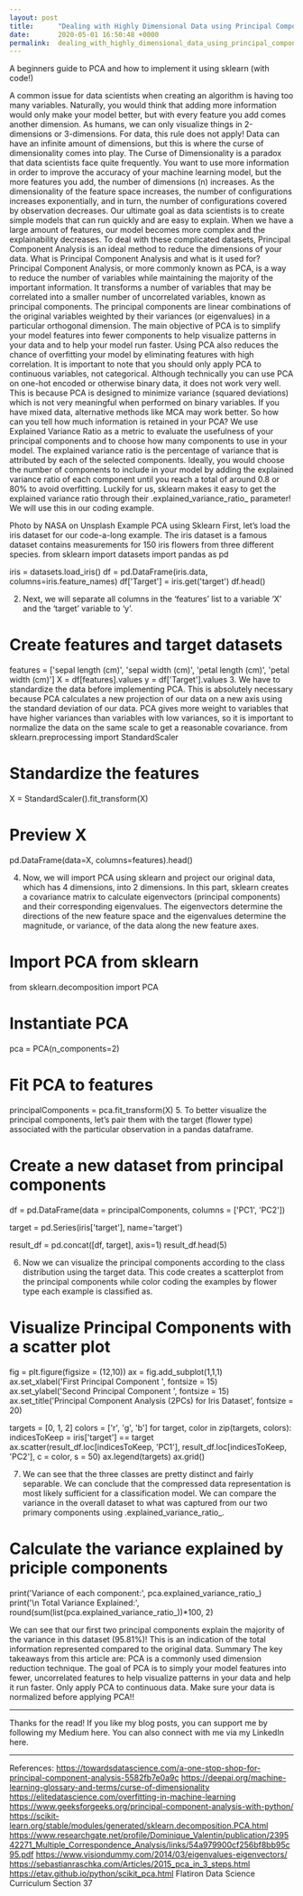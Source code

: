 ```yaml
---
layout: post
title:      "Dealing with Highly Dimensional Data using Principal Component Analysis "
date:       2020-05-01 16:50:48 +0000
permalink:  dealing_with_highly_dimensional_data_using_principal_component_analysis
---
```



A beginners guide to PCA and how to implement it using sklearn (with code!)

A common issue for data scientists when creating an algorithm is having too many variables. Naturally, you would think that adding more information would only make your model better, but with every feature you add comes another dimension. As humans, we can only visualize things in 2-dimensions or 3-dimensions. For data, this rule does not apply! Data can have an infinite amount of dimensions, but this is where the curse of dimensionality comes into play.
The Curse of Dimensionality is a paradox that data scientists face quite frequently. You want to use more information in order to improve the accuracy of your machine learning model, but the more features you add, the number of dimensions (n) increases. As the dimensionality of the feature space increases, the number of configurations increases exponentially, and in turn, the number of configurations covered by observation decreases.
Our ultimate goal as data scientists is to create simple models that can run quickly and are easy to explain. When we have a large amount of features, our model becomes more complex and the explainability decreases. To deal with these complicated datasets, Principal Component Analysis is an ideal method to reduce the dimensions of your data.
What is Principal Component Analysis and what is it used for?
Principal Component Analysis, or more commonly known as PCA, is a way to reduce the number of variables while maintaining the majority of the important information. It transforms a number of variables that may be correlated into a smaller number of uncorrelated variables, known as principal components. The principal components are linear combinations of the original variables weighted by their variances (or eigenvalues) in a particular orthogonal dimension. The main objective of PCA is to simplify your model features into fewer components to help visualize patterns in your data and to help your model run faster. Using PCA also reduces the chance of overfitting your model by eliminating features with high correlation.
It is important to note that you should only apply PCA to continuous variables, not categorical. Although technically you can use PCA on one-hot encoded or otherwise binary data, it does not work very well. This is because PCA is designed to minimize variance (squared deviations) which is not very meaningful when performed on binary variables. If you have mixed data, alternative methods like MCA may work better.
So how can you tell how much information is retained in your PCA?
We use Explained Variance Ratio as a metric to evaluate the usefulness of your principal components and to choose how many components to use in your model. The explained variance ratio is the percentage of variance that is attributed by each of the selected components. Ideally, you would choose the number of components to include in your model by adding the explained variance ratio of each component until you reach a total of around 0.8 or 80% to avoid overfitting.
Luckily for us, sklearn makes it easy to get the explained variance ratio through their .explained_variance_ratio_ parameter! We will use this in our coding example.

Photo by NASA on Unsplash
Example PCA using Sklearn
First, let’s load the iris dataset for our code-a-long example. The iris dataset is a famous dataset contains measurements for 150 iris flowers from three different species.
from sklearn import datasets
import pandas as pd
 
iris = datasets.load_iris()
df = pd.DataFrame(iris.data, columns=iris.feature_names)
df['Target'] = iris.get('target')
df.head()

2. Next, we will separate all columns in the ‘features’ list to a variable ‘X’ and the ‘target’ variable to ‘y’.
# Create features and target datasets
features = ['sepal length (cm)', 'sepal width (cm)', 'petal length (cm)', 'petal width (cm)']
X = df[features].values
y = df['Target'].values
3. We have to standardize the data before implementing PCA. This is absolutely necessary because PCA calculates a new projection of our data on a new axis using the standard deviation of our data. PCA gives more weight to variables that have higher variances than variables with low variances, so it is important to normalize the data on the same scale to get a reasonable covariance.
from sklearn.preprocessing import StandardScaler

# Standardize the features
X = StandardScaler().fit_transform(X)

# Preview X
pd.DataFrame(data=X, columns=features).head()

4. Now, we will import PCA using sklearn and project our original data, which has 4 dimensions, into 2 dimensions. In this part, sklearn creates a covariance matrix to calculate eigenvectors (principal components) and their corresponding eigenvalues. The eigenvectors determine the directions of the new feature space and the eigenvalues determine the magnitude, or variance, of the data along the new feature axes.
# Import PCA from sklearn
from sklearn.decomposition import PCA

# Instantiate PCA
pca = PCA(n_components=2)

# Fit PCA to features
principalComponents = pca.fit_transform(X)
5. To better visualize the principal components, let’s pair them with the target (flower type) associated with the particular observation in a pandas dataframe.
# Create a new dataset from principal components 
df = pd.DataFrame(data = principalComponents, 
                  columns = ['PC1', 'PC2'])

target = pd.Series(iris['target'], name='target')

result_df = pd.concat([df, target], axis=1)
result_df.head(5)

6. Now we can visualize the principal components according to the class distribution using the target data. This code creates a scatterplot from the principal components while color coding the examples by flower type each example is classified as.
# Visualize Principal Components with a scatter plot
fig = plt.figure(figsize = (12,10))
ax = fig.add_subplot(1,1,1) 
ax.set_xlabel('First Principal Component ', fontsize = 15)
ax.set_ylabel('Second Principal Component ', fontsize = 15)
ax.set_title('Principal Component Analysis (2PCs) for Iris Dataset', fontsize = 20)

targets = [0, 1, 2]
colors = ['r', 'g', 'b']
for target, color in zip(targets, colors):
    indicesToKeep = iris['target'] == target
    ax.scatter(result_df.loc[indicesToKeep, 'PC1'], 
               result_df.loc[indicesToKeep, 'PC2'], 
               c = color, 
               s = 50)
ax.legend(targets)
ax.grid()

7. We can see that the three classes are pretty distinct and fairly separable. We can conclude that the compressed data representation is most likely sufficient for a classification model. We can compare the variance in the overall dataset to what was captured from our two primary components using .explained_variance_ratio_.
# Calculate the variance explained by priciple components
print('Variance of each component:', pca.explained_variance_ratio_)
print('\n Total Variance Explained:', round(sum(list(pca.explained_variance_ratio_))*100, 2)

We can see that our first two principal components explain the majority of the variance in this dataset (95.81%)! This is an indication of the total information represented compared to the original data.
Summary
The key takeaways from this article are:
PCA is a commonly used dimension reduction technique.
The goal of PCA is to simply your model features into fewer, uncorrelated features to help visualize patterns in your data and help it run faster.
Only apply PCA to continuous data.
Make sure your data is normalized before applying PCA!!
***
Thanks for the read!
If you like my blog posts, you can support me by following my Medium here. You can also connect with me via my LinkedIn here.
***
References:
https://towardsdatascience.com/a-one-stop-shop-for-principal-component-analysis-5582fb7e0a9c
https://deepai.org/machine-learning-glossary-and-terms/curse-of-dimensionality
https://elitedatascience.com/overfitting-in-machine-learning
https://www.geeksforgeeks.org/principal-component-analysis-with-python/
https://scikit-learn.org/stable/modules/generated/sklearn.decomposition.PCA.html
https://www.researchgate.net/profile/Dominique_Valentin/publication/239542271_Multiple_Correspondence_Analysis/links/54a979900cf256bf8bb95c95.pdf
https://www.visiondummy.com/2014/03/eigenvalues-eigenvectors/
https://sebastianraschka.com/Articles/2015_pca_in_3_steps.html
https://etav.github.io/python/scikit_pca.html
Flatiron Data Science Curriculum Section 37
